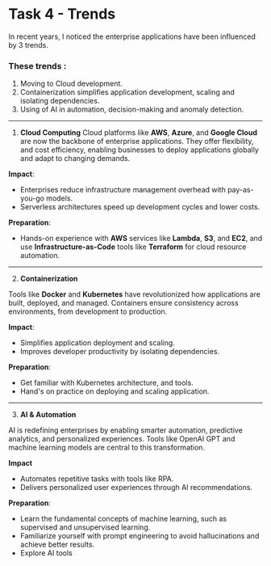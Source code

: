 # Task 4 - Trends

In recent years, I noticed the enterprise applications have been influenced by 3 trends.

### These trends :

1. Moving to Cloud development.
2. Containerization simplifies application development, scaling and isolating dependencies.
3. Using of AI in automation, decision-making and anomaly detection.

------------

1. **Cloud Computing**
Cloud platforms like **AWS**, **Azure**, and **Google Cloud** are now the backbone of enterprise applications. They offer flexibility, and cost efficiency, enabling businesses to deploy applications globally and adapt to changing demands.

  **Impact**:
  - Enterprises reduce infrastructure management overhead with pay-as-you-go models.
  - Serverless architectures speed up development cycles and lower costs.

  **Preparation**:
  - Hands-on experience with **AWS** services like **Lambda**, **S3**, and **EC2**, and use **Infrastructure-as-Code** tools like **Terraform** for cloud resource automation.

------------

2. **Containerization**

Tools like **Docker** and **Kubernetes** have revolutionized how applications are built, deployed, and managed. Containers ensure consistency across environments, from development to production.

**Impact**:
- Simplifies application deployment and scaling.
- Improves developer productivity by isolating dependencies.

**Preparation**:
- Get familiar with Kubernetes architecture, and tools.
- Hand's on practice on deploying and scaling application.

------------

3. **AI & Automation**

AI is redefining enterprises by enabling smarter automation, predictive analytics, and personalized experiences. Tools like OpenAI GPT and machine learning models are central to this transformation.

**Impact**
- Automates repetitive tasks with tools like RPA.
- Delivers personalized user experiences through AI recommendations.

**Preparation**:
- Learn the fundamental concepts of machine learning, such as supervised and unsupervised learning.
- Familiarize yourself with prompt engineering to avoid hallucinations and achieve better results.
- Explore AI tools

